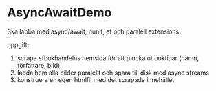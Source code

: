 # AsyncAwaitDemo

Ska labba med async/await, nunit, ef och paralell extensions

uppgift:
1. scrapa sfbokhandelns hemsida för att plocka ut boktitlar (namn, författare, bild)
2. ladda hem alla bilder paralellt och spara till disk med async streams
3. konstruera en egen htmlfil med det scrapade innehållet

